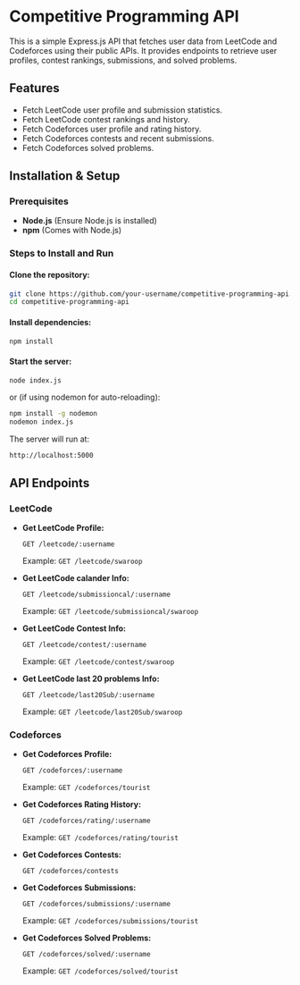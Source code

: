 # Competitive Programming API

This is a simple Express.js API that fetches user data from LeetCode and Codeforces using their public APIs. It provides endpoints to retrieve user profiles, contest rankings, submissions, and solved problems.

## Features

- Fetch LeetCode user profile and submission statistics.
- Fetch LeetCode contest rankings and history.
- Fetch Codeforces user profile and rating history.
- Fetch Codeforces contests and recent submissions.
- Fetch Codeforces solved problems.

## Installation & Setup

### Prerequisites

- **Node.js** (Ensure Node.js is installed)
- **npm** (Comes with Node.js)

### Steps to Install and Run

#### Clone the repository:

```sh
git clone https://github.com/your-username/competitive-programming-api.git
cd competitive-programming-api
```

#### Install dependencies:

```sh
npm install
```

#### Start the server:

```sh
node index.js
```

or (if using nodemon for auto-reloading):

```sh
npm install -g nodemon
nodemon index.js
```

The server will run at:

```
http://localhost:5000
```

## API Endpoints

### LeetCode

- **Get LeetCode Profile:**

  ```
  GET /leetcode/:username
  ```

  Example: `GET /leetcode/swaroop`

- **Get LeetCode calander Info:**

  ```
  GET /leetcode/submissioncal/:username
  ```

  Example: `GET /leetcode/submissioncal/swaroop`

- **Get LeetCode Contest Info:**

  ```
  GET /leetcode/contest/:username
  ```

  Example: `GET /leetcode/contest/swaroop`

- **Get LeetCode last 20 problems Info:**

  ```
  GET /leetcode/last20Sub/:username
  ```

  Example: `GET /leetcode/last20Sub/swaroop`

### Codeforces

- **Get Codeforces Profile:**

  ```
  GET /codeforces/:username
  ```

  Example: `GET /codeforces/tourist`

- **Get Codeforces Rating History:**

  ```
  GET /codeforces/rating/:username
  ```

  Example: `GET /codeforces/rating/tourist`

- **Get Codeforces Contests:**

  ```
  GET /codeforces/contests
  ```

- **Get Codeforces Submissions:**

  ```
  GET /codeforces/submissions/:username
  ```

  Example: `GET /codeforces/submissions/tourist`

- **Get Codeforces Solved Problems:**
  ```
  GET /codeforces/solved/:username
  ```
  Example: `GET /codeforces/solved/tourist`
